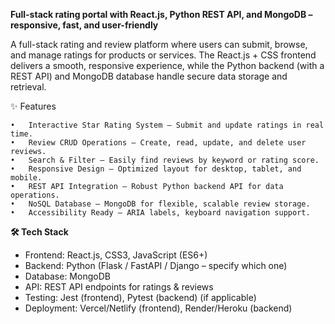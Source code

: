 **Full-stack rating portal with React.js, Python REST API, and MongoDB – responsive, fast, and user-friendly**

A full-stack rating and review platform where users can submit, browse, and manage ratings for products or services. The React.js + CSS frontend delivers a smooth, responsive experience, while the Python backend (with a REST API) and MongoDB database handle secure data storage and retrieval.

✨ Features

	•	Interactive Star Rating System – Submit and update ratings in real time.
	•	Review CRUD Operations – Create, read, update, and delete user reviews.
	•	Search & Filter – Easily find reviews by keyword or rating score.
	•	Responsive Design – Optimized layout for desktop, tablet, and mobile.
	•	REST API Integration – Robust Python backend API for data operations.
	•	NoSQL Database – MongoDB for flexible, scalable review storage.
	•	Accessibility Ready – ARIA labels, keyboard navigation support.

**🛠 Tech Stack**

- Frontend: React.js, CSS3, JavaScript (ES6+)
- Backend: Python (Flask / FastAPI / Django – specify which one)
- Database: MongoDB
- API: REST API endpoints for ratings & reviews
- Testing: Jest (frontend), Pytest (backend) (if applicable)
- Deployment: Vercel/Netlify (frontend), Render/Heroku (backend)

